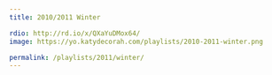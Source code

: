 ```yaml
---
title: 2010/2011 Winter

rdio: http://rd.io/x/QXaYuDMox64/
image: https://yo.katydecorah.com/playlists/2010-2011-winter.png

permalink: /playlists/2011/winter/
---
```

